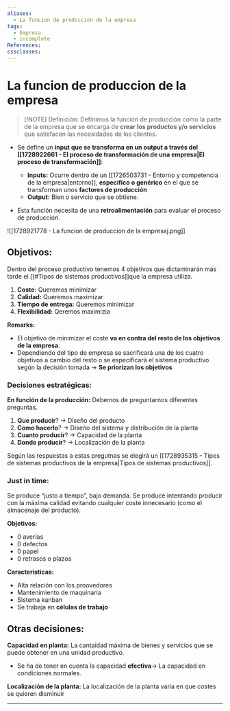 ```yaml
---
aliases:
  - La funcion de produccion de la empresa
tags:
  - Empresa
  - incomplete
References: 
cssclasses:
---
```

# La funcion de produccion de la empresa

> [!NOTE] Definición: 
> Definimos la función de producción como la parte de la empresa que se encarga de **crear los productos y/o servicios** que satisfacen las necesidades de los clientes. 

+ Se define un **input que se transforma en un output a través del [[1728922661 - El proceso de transformación de una empresa|El proceso de transformación]]**: 
	+ **Inputs:** Ocurre dentro de un [[1726503731 - Entorno y competencia de la empresa|entorno]], **específico o genérico** en el que se transforman unos **factores de producción**
	+ **Output:** Bien o servicio que se obtiene.

+ Esta función necesita de una **retroalimentación** para evaluar el proceso de producción.

![[1728921778 - La funcion de produccion de la empresaj.png]]

## Objetivos: 
Dentro del proceso productivo tenemos 4 objetivos que dictaminarán más tarde el [[#Tipos de sistemas productivos]]que la empresa utiliza.

1. **Coste:** Queremos minimizar
2. **Calidad:** Queremos maximizar
3. **Tiempo de entrega:** Queremos minimizar
3. **Flexibilidad:** Qeremos maximizia

**Remarks:**
+ El objetivo de minimizar el coste **va en contra del resto de los objetivos de la empresa**. 
+ Dependiendo del tipo de empresa se sacrificará una de los cuatro objetivos a cambio del resto o se especificará el sistema productivo según la decisión tomada → **Se priorizan los objetivos**

### Decisiones estratégicas:
**En función de la producción:** Debemos de preguntarnos diferentes preguntas.
1. **Que producir**? → Diseño del producto
2. **Como hacerlo**? → Diseño del sistema y distribución de la planta
3. **Cuanto producir**? → Capacidad de la planta
4. **Donde producir**? → Localización de la planta

Según las respuestas a estas pregutnas se elegirá un [[1728935315 - Tipos de sistemas productivos de la empresa|Tipos de sistemas productivos]].



### Just in time: 
Se produce “justo a tiempo”, bajo demanda. Se produce intentando producir con la máxima calidad evitando cualquier coste innecesario (como el almacenaje del producto). 

**Objetivos:**
+ 0 averías
+ 0 defectos
+ 0 papel
+ 0 retrasos o plazos

**Características:**
+ Alta relación con los proovedores
+ Mantenimiento de maquinaria 
+ Sistema kanban 
+ Se trabaja en **células de trabajo**

## Otras decisiones:

**Capacidad en planta:** La cantaidad máxima de bienes y servicios que se puede obtener en una unidad productivo.
+ Se ha de tener en cuenta la capacidad **efectiva**→ La capacidad en condiciones normales. 

**Localización de la planta:** La localización de la planta varía en que costes se quieren disminuir
***
